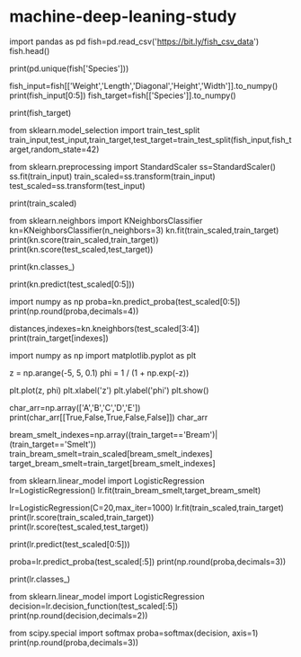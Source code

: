 # machine-deep-leaning-study
import pandas as pd
fish=pd.read_csv('https://bit.ly/fish_csv_data')
fish.head()

print(pd.unique(fish['Species']))

fish_input=fish[['Weight','Length','Diagonal','Height','Width']].to_numpy()
print(fish_input[0:5])
fish_target=fish[['Species']].to_numpy()

print(fish_target)

from sklearn.model_selection import train_test_split
train_input,test_input,train_target,test_target=train_test_split(fish_input,fish_target,random_state=42)

from sklearn.preprocessing import StandardScaler
ss=StandardScaler()
ss.fit(train_input)
train_scaled=ss.transform(train_input)
test_scaled=ss.transform(test_input)

print(train_scaled)

from sklearn.neighbors import KNeighborsClassifier
kn=KNeighborsClassifier(n_neighbors=3)
kn.fit(train_scaled,train_target)
print(kn.score(train_scaled,train_target))
print(kn.score(test_scaled,test_target))

print(kn.classes_)

print(kn.predict(test_scaled[0:5]))

import numpy as np
proba=kn.predict_proba(test_scaled[0:5])
print(np.round(proba,decimals=4))

distances,indexes=kn.kneighbors(test_scaled[3:4])
print(train_target[indexes])

import numpy as np
import matplotlib.pyplot as plt

z = np.arange(-5, 5, 0.1)
phi = 1 / (1 + np.exp(-z))

plt.plot(z, phi)
plt.xlabel('z')
plt.ylabel('phi')
plt.show()

char_arr=np.array(['A','B','C','D','E'])
print(char_arr[[True,False,True,False,False]])
char_arr

bream_smelt_indexes=np.array((train_target=='Bream')|(train_target=='Smelt'))
train_bream_smelt=train_scaled[bream_smelt_indexes]
target_bream_smelt=train_target[bream_smelt_indexes]

from sklearn.linear_model import LogisticRegression
lr=LogisticRegression()
lr.fit(train_bream_smelt,target_bream_smelt)

lr=LogisticRegression(C=20,max_iter=1000)
lr.fit(train_scaled,train_target)
print(lr.score(train_scaled,train_target))
print(lr.score(test_scaled,test_target))

print(lr.predict(test_scaled[0:5]))

proba=lr.predict_proba(test_scaled[:5])
print(np.round(proba,decimals=3))

print(lr.classes_)

from sklearn.linear_model import LogisticRegression
decision=lr.decision_function(test_scaled[:5])
print(np.round(decision,decimals=2))

from scipy.special import softmax
proba=softmax(decision, axis=1)
print(np.round(proba,decimals=3))
